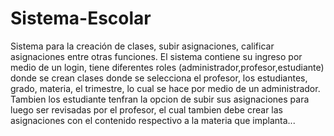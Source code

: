 # Sistema-Escolar
Sistema para la creación de clases, subir asignaciones, calificar asignaciones entre otras funciones.
El sistema contiene su ingreso por medio de un login, tiene diferentes roles (administrador,profesor,estudiante)
donde se crean clases donde se selecciona el profesor, los estudiantes, grado, materia, el trimestre, lo cual se hace por medio de un administrador.
Tambien los estudiante tenfran la opcion de subir sus asignaciones para luego ser revisadas por el profesor, el cual tambien debe crear las asignaciones con el contenido respectivo
a la materia que implanta...
